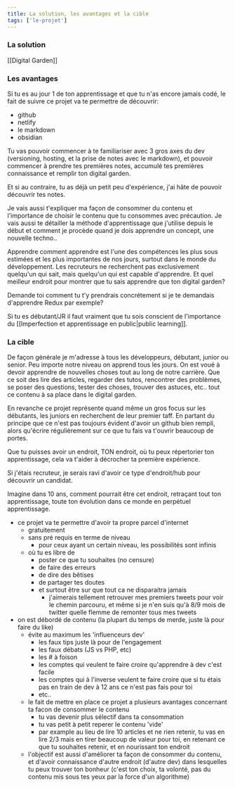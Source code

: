 ```yaml
---
title: La solution, les avantages et la cible
tags: ['le-projet']
---
```


### La solution
[[Digital Garden]]


### Les avantages
Si tu es au jour 1 de ton apprentissage et que tu n'as encore jamais codé, le fait de suivre ce projet va te permettre de découvrir:
- github
- netlify
- le markdown
- obsidian

Tu vas pouvoir commencer à te familiariser avec 3 gros axes du dev (versioning, hosting, et la prise de notes avec le markdown), et pouvoir commencer à prendre tes premières notes, accumulé tes premières connaissance et remplir ton digital garden. 

Et si au contraire, tu as déjà un petit peu d'expérience, j'ai hâte de pouvoir découvrir tes notes.

Je vais aussi t'expliquer ma façon de consommer du contenu et l'importance de choisir le contenu que tu consommes avec précaution. Je vais aussi te détailler la méthode d'apprentissage que j'utilise depuis le début et comment je procède quand je dois apprendre un concept, une nouvelle techno..

Apprendre comment apprendre est l'une des compétences les plus sous estimées et les plus importantes de nos jours, surtout dans le monde du développement. 
Les recruteurs ne recherchent pas exclusivement quelqu'un qui sait, mais quelqu'un qui est capable d'apprendre. Et quel meilleur endroit pour montrer que tu sais apprendre que ton digital garden? 

Demande toi comment tu t'y prendrais concrétement si je te demandais d'apprendre Redux par exemple? 

Si tu es débutant/JR il faut vraiment que tu sois conscient de l'importance du [[Imperfection et apprentissage en public|public learning]].

### La cible
De façon générale je m'adresse à tous les développeurs, débutant, junior ou senior. Peu importe notre niveau on apprend tous les jours.
On est voué à devoir apprendre de nouvelles choses tout au long de notre carrière.
Que ce soit des lire des articles, regarder des tutos, rencontrer des problèmes, se poser des questions, tester des choses, trouver des astuces, etc.. tout ce contenu à sa place dans le digital garden. 

En revanche ce projet représente quand même un gros focus sur les débutants, les juniors en recherchent de leur premier taff.
En partant du principe que ce n'est pas toujours évident d'avoir un github bien rempli, alors qu'écrire régulièrement sur ce que tu fais va t'ouvrir beaucoup de portes. 

Que tu puisses avoir un endroit, TON endroit, où tu peux répertorier ton apprentissage, cela va t'aider à décrocher ta première expérience. 

Si j'étais recruteur, je serais ravi d'avoir ce type d'endroit/hub pour découvrir un candidat. 

Imagine dans 10 ans, comment pourrait être cet endroit, retraçant tout ton apprentissage, toute ton évolution dans ce monde en perpétuel apprentissage.

- ce projet va te permettre d'avoir ta propre parcel d'internet
	- gratuitement 
	- sans pré requis en terme de niveau 
		- pour ceux ayant un certain niveau, les possibilités sont infinis
	- où tu es libre de 
		- poster ce que tu souhaites (no censure)
		- de faire des erreurs
		- de dire des bêtises
		- de partager tes doutes
		- et surtout être sur que tout ca ne disparaitra jamais
			- j'aimerais tellement retrouver mes premiers tweets pour voir le chemin parcouru, et même si je n'en suis qu'à 8/9 mois de twitter quelle flemme de remonter tous mes tweets
- on est débordé de contenu (la plupart du temps de merde, juste là pour faire du like)
	- évite au maximum les 'influenceurs dev'
		- les faux tips juste là pour de l'engagement
		- les faux débats (JS vs PHP, etc)
		- les # à foison
		- les comptes qui veulent te faire croire qu'apprendre à dev c'est facile
		- les comptes qui à l'inverse veulent te faire croire que si tu étais pas en train de dev à 12 ans ce n'est pas fais pour toi
		- etc..
	- le fait de mettre en place ce projet a plusieurs avantages concernant ta facon de consommer le contenu
		- tu vas devenir plus sélectif dans ta consommation
		- tu vas petit à petit reperer le contenu 'vide'
		- par example au lieu de lire 10 articles et ne rien retenir, tu vas en lire 2/3 mais en tirer beaucoup de valeur pour toi, en retenant ce que tu souhaites retenir, et en nourissant ton endroit
	- l'objectif est aussi d'améliorer ta façon de consommer du contenu, et d'avoir connaissance d'autre endroit (d'autre dev) dans lesquelles tu peux trouver ton bonheur (c'est ton choix, ta volonté, pas du contenu mis sous tes yeux par la force d'un algorithme)

